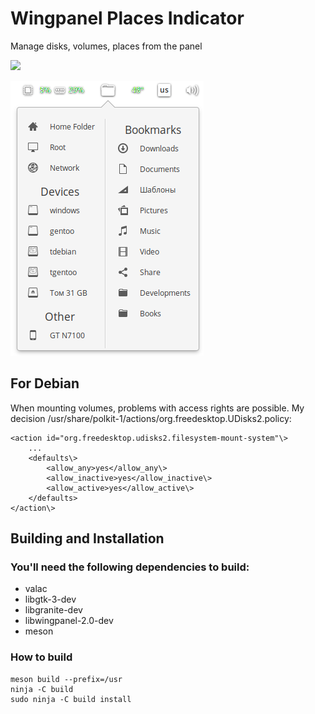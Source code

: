 # Wingpanel Places Indicator

Manage disks, volumes, places from the panel

<p align="left">
    <a href="https://paypal.me/Dirli85">
        <img src="https://img.shields.io/badge/Donate-PayPal-green.svg">
    </a>
</p>

![Screenshot](data/screenshot1.png)  

## For Debian
When mounting volumes, problems with access rights are possible.
My decision /usr/share/polkit-1/actions/org.freedesktop.UDisks2.policy:

    <action id="org.freedesktop.udisks2.filesystem-mount-system"\>  
        ...  
        <defaults\>  
            <allow_any>yes</allow_any\>  
            <allow_inactive>yes</allow_inactive\>  
            <allow_active>yes</allow_active\>  
        </defaults>  
    </action\>

## Building and Installation

### You'll need the following dependencies to build:
* valac
* libgtk-3-dev
* libgranite-dev
* libwingpanel-2.0-dev
* meson

### How to build
    meson build --prefix=/usr
    ninja -C build
    sudo ninja -C build install
